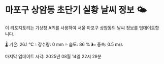 
# 마포구 상암동 초단기 실황 날씨 정보 🌤️

이 리포지토리는 기상청 API를 사용하여 서울 마포구 상암동의 날씨 정보를 업데이트합니다. 

🌡️ 기온: 26.1 ℃
💧 강수량: 0 mm
💦 습도: 86 %
🌬️ 풍속: 0.5 m/s

마지막 업데이트 시각: 2025년 08월 14일 22시 29분    
